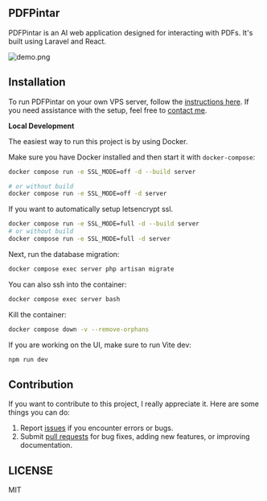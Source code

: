 ## PDFPintar

PDFPintar is an AI web application designed for interacting with PDFs. It's built using Laravel and React.

![demo.png](https://res.cloudinary.com/dr15yjl8w/image/upload/v1696665108/pdfpintar_ycqgqs.png)

## Installation

To run PDFPintar on your own VPS server, follow the [instructions here](server-setup.md). If you need assistance with the setup, feel free to [contact me](mailto:alahmadrosid@gmail.com).

**Local Development**

The easiest way to run this project is by using Docker.

Make sure you have Docker installed and then start it with `docker-compose`:

```bash
docker compose run -e SSL_MODE=off -d --build server

# or without build
docker compose run -e SSL_MODE=off -d server
```

If you want to automatically setup letsencrypt ssl.

```bash
docker compose run -e SSL_MODE=full -d --build server
# or without build
docker compose run -e SSL_MODE=full -d server
```

Next, run the database migration:

```bash
docker compose exec server php artisan migrate
```

You can also ssh into the container:

```bash
docker compose exec server bash
```

Kill the container:

```bash
docker compose down -v --remove-orphans
```

If you are working on the UI, make sure to run Vite dev:

```bash
npm run dev
```

## Contribution

If you want to contribute to this project, I really appreciate it. Here are some things you can do:

1. Report [issues](https://github.com/ahmadrosid/pdfpintar/issues) if you encounter errors or bugs.
1. Submit [pull requests](https://github.com/ahmadrosid/pdfpintar/pulls) for bug fixes, adding new features, or improving documentation.

## LICENSE

MIT
